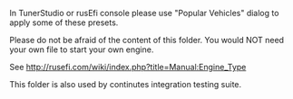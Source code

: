 In TunerStudio or rusEfi console please use "Popular Vehicles" dialog to apply some of these presets.


Please do not be afraid of the content of this folder. You would NOT need your own file to start your own engine.

See http://rusefi.com/wiki/index.php?title=Manual:Engine_Type

This folder is also used by continutes integration testing suite.

